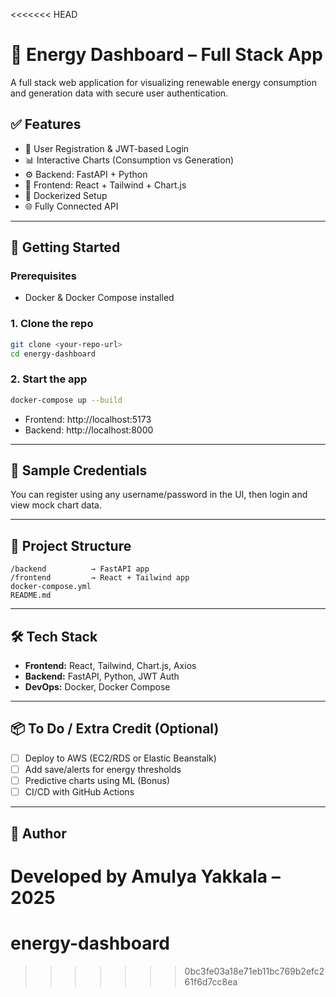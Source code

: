 <<<<<<< HEAD
# 🌱 Energy Dashboard – Full Stack App

A full stack web application for visualizing renewable energy consumption and generation data with secure user authentication.

## ✅ Features

- 🔐 User Registration & JWT-based Login
- 📊 Interactive Charts (Consumption vs Generation)
- ⚙️ Backend: FastAPI + Python
- 🎨 Frontend: React + Tailwind + Chart.js
- 🐳 Dockerized Setup
- 🌐 Fully Connected API

---

## 🚀 Getting Started

### Prerequisites

- Docker & Docker Compose installed

### 1. Clone the repo

```bash
git clone <your-repo-url>
cd energy-dashboard
```

### 2. Start the app

```bash
docker-compose up --build
```

- Frontend: http://localhost:5173
- Backend: http://localhost:8000

---

## 🧪 Sample Credentials

You can register using any username/password in the UI, then login and view mock chart data.

---

## 📂 Project Structure

```
/backend          → FastAPI app
/frontend         → React + Tailwind app
docker-compose.yml
README.md
```

---

## 🛠️ Tech Stack

- **Frontend:** React, Tailwind, Chart.js, Axios
- **Backend:** FastAPI, Python, JWT Auth
- **DevOps:** Docker, Docker Compose

---

## 📦 To Do / Extra Credit (Optional)

- [ ] Deploy to AWS (EC2/RDS or Elastic Beanstalk)
- [ ] Add save/alerts for energy thresholds
- [ ] Predictive charts using ML (Bonus)
- [ ] CI/CD with GitHub Actions

---

## 📝 Author

Developed by Amulya Yakkala – 2025
=======
# energy-dashboard
>>>>>>> 0bc3fe03a18e71eb11bc769b2efc261f6d7cc8ea
